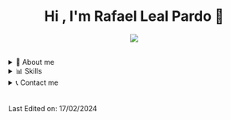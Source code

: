 <h1 align="center"><b>Hi , I'm Rafael Leal Pardo 👋</b></h1>
<p align="center">
  <a href="https://github.com/DenverCoder1/readme-typing-svg">
    <img src="https://readme-typing-svg.herokuapp.com?font=Time+New+Roman&color=cyan&size=25&center=true&vCenter=true&width=600&height=100&lines=Computer+Engineering+student+👨🏻‍💻+&#9881;;++;Love+to+learn+new+stuffs+&#9881.">
  </a>
</p>
<br>

<details>
  <summary>📕 About me</summary>
  <br>
  Fourth year student Computer Engineering (GII) with specialization in technology information at the University of Cádiz. Passionate about innovation and technology, results-oriented, with a proactive attitude, self-taught and collaborative. I am ready to face new challenges.
</details>
<details>
  <summary>📊 Skills</summary>
  <p align="center">
    <h3>Languages</h3>
    <img src="https://img.shields.io/badge/C%20-%232370ED.svg?style=for-the-badge&logo=c&logoColor=white" height="30"/>
    <img src="https://img.shields.io/badge/C++%20-%2300599C.svg?style=for-the-badge&logo=c%2B%2B&logoColor=white" height="30"/>
    <img src="https://img.shields.io/badge/Python%20-%2314354C.svg?style=for-the-badge&logo=python&logoColor=yellow" height="30"/>
    <img src="https://img.shields.io/badge/Java-%23FF5722.svg?style=for-the-badge&logo=openjdk&logoColor=white" height="30"/>
    <img src="https://img.shields.io/badge/PHP-%23777BB4.svg?style=for-the-badge&logo=PHP&logoColor=white" height="30"/>
  </p>
  <br>
  <p align="center">
    <h3>Technologies</h3>
    <img src="https://img.shields.io/badge/SQL%20-%232370ED.svg?style=for-the-badge&logo=mysql&logoColor=white" height="30"/>
    <img src="https://img.shields.io/badge/GIT%20-000000.svg?style=for-the-badge&logo=git&logoColor=red" height="30"/>
    <img src="https://img.shields.io/badge/Django%20-135C16.svg?style=for-the-badge&logo=django&logoColor=white" height="30"/>
    <img src="https://img.shields.io/badge/Spring%20-37DC3E.svg?style=for-the-badge&logo=spring&logoColor=white" height="30"/>
    <img src="https://img.shields.io/badge/Docker%20-4693E5.svg?style=for-the-badge&logo=docker&logoColor=white" height="30"/>
    <img src="https://img.shields.io/badge/Kubernetes%20-215DA0.svg?style=for-the-badge&logo=kubernetes&logoColor=white" height="30"/>
  </p>
  <br>
</details>
<details>
  <summary>📞 Contact me</summary>
    <br>  
    <a href="mailto:rafaellealpardo@gmail.com" target="blank"><img src="https://img.shields.io/badge/Gmail%20-red.svg?style=for-the-badge&logo=gmail&logoColor=white" height="30"/></a>
    <a href="https://www.linkedin.com/in/rafaellealpardo/" target="blank"><img src="https://img.shields.io/badge/Linkedin%20-blue.svg?style=for-the-badge&logo=linkedin&logoColor=white" height="30"/></a>
</details>
<br><br>
Last Edited on: 17/02/2024

